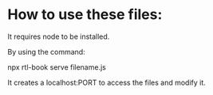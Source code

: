 # How to use these files:
It requires node to be installed.

By using the command:

npx rtl-book serve filename.js

It creates a localhost:PORT to access the files and modify it.
